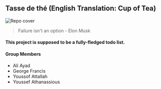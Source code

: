 ## Tasse de thé (English Translation: Cup of Tea)
![Repo cover](https://images.unsplash.com/photo-1597318181409-cf64d0b5d8a2?ixlib=rb-1.2.1&ixid=MXwxMjA3fDB8MHxwaG90by1wYWdlfHx8fGVufDB8fHw%3D&auto=format&fit=crop&w=1500&q=80)
> Failure isn't an option - Elon Musk 
#### This project is supposed to be a fully-fledged todo list. 
#### Group Members 
- Ali Ayad
- George Francis
- Youssof Attallah
- Youssef Athanassious
